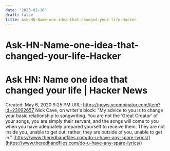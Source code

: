 ```yaml
---
date: '2023-02-16'
draft: false
title: Ask-HN-Name-one-idea-that-changed-your-life-Hacker
---
```


# Ask-HN-Name-one-idea-that-changed-your-life-Hacker

# Ask HN: Name one idea that changed your life | Hacker News
Created: May 6, 2020 9:25 PM
URL: https://news.ycombinator.com/item?id=23092657
Nick Cave, on writer's block:
"My advice to you is to change your basic relationship to songwriting.
You are not the ‘Great Creator’ of your songs, you are simply their servant, and the songs will come to you when you have adequately prepared yourself to receive them.
They are not inside you, unable to get out; rather, they are outside of you, unable to get in."
[https://www.theredhandfiles.com/do-u-have-any-spare-lyrics/](https://www.theredhandfiles.com/do-u-have-any-spare-lyrics/)
